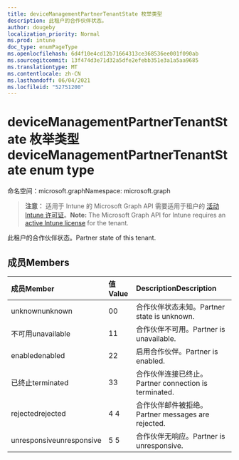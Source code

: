```yaml
---
title: deviceManagementPartnerTenantState 枚举类型
description: 此租户的合作伙伴状态。
author: dougeby
localization_priority: Normal
ms.prod: intune
doc_type: enumPageType
ms.openlocfilehash: 6d4f10e4cd12b71664313ce368536ee001f090ab
ms.sourcegitcommit: 13f474d3e71d32a5dfe2efebb351e3a1a5aa9685
ms.translationtype: MT
ms.contentlocale: zh-CN
ms.lasthandoff: 06/04/2021
ms.locfileid: "52751200"
---
```

# <a name="devicemanagementpartnertenantstate-enum-type"></a><span data-ttu-id="1ab9c-103">deviceManagementPartnerTenantState 枚举类型</span><span class="sxs-lookup"><span data-stu-id="1ab9c-103">deviceManagementPartnerTenantState enum type</span></span>

<span data-ttu-id="1ab9c-104">命名空间：microsoft.graph</span><span class="sxs-lookup"><span data-stu-id="1ab9c-104">Namespace: microsoft.graph</span></span>

> <span data-ttu-id="1ab9c-105">**注意：** 适用于 Intune 的 Microsoft Graph API 需要适用于租户的 [活动 Intune 许可证](https://go.microsoft.com/fwlink/?linkid=839381)。</span><span class="sxs-lookup"><span data-stu-id="1ab9c-105">**Note:** The Microsoft Graph API for Intune requires an [active Intune license](https://go.microsoft.com/fwlink/?linkid=839381) for the tenant.</span></span>

<span data-ttu-id="1ab9c-106">此租户的合作伙伴状态。</span><span class="sxs-lookup"><span data-stu-id="1ab9c-106">Partner state of this tenant.</span></span>

## <a name="members"></a><span data-ttu-id="1ab9c-107">成员</span><span class="sxs-lookup"><span data-stu-id="1ab9c-107">Members</span></span>
|<span data-ttu-id="1ab9c-108">成员</span><span class="sxs-lookup"><span data-stu-id="1ab9c-108">Member</span></span>|<span data-ttu-id="1ab9c-109">值</span><span class="sxs-lookup"><span data-stu-id="1ab9c-109">Value</span></span>|<span data-ttu-id="1ab9c-110">Description</span><span class="sxs-lookup"><span data-stu-id="1ab9c-110">Description</span></span>|
|:---|:---|:---|
|<span data-ttu-id="1ab9c-111">unknown</span><span class="sxs-lookup"><span data-stu-id="1ab9c-111">unknown</span></span>|<span data-ttu-id="1ab9c-112">0</span><span class="sxs-lookup"><span data-stu-id="1ab9c-112">0</span></span>|<span data-ttu-id="1ab9c-113">合作伙伴状态未知。</span><span class="sxs-lookup"><span data-stu-id="1ab9c-113">Partner state is unknown.</span></span>|
|<span data-ttu-id="1ab9c-114">不可用</span><span class="sxs-lookup"><span data-stu-id="1ab9c-114">unavailable</span></span>|<span data-ttu-id="1ab9c-115">1</span><span class="sxs-lookup"><span data-stu-id="1ab9c-115">1</span></span>|<span data-ttu-id="1ab9c-116">合作伙伴不可用。</span><span class="sxs-lookup"><span data-stu-id="1ab9c-116">Partner is unavailable.</span></span>|
|<span data-ttu-id="1ab9c-117">enabled</span><span class="sxs-lookup"><span data-stu-id="1ab9c-117">enabled</span></span>|<span data-ttu-id="1ab9c-118">2</span><span class="sxs-lookup"><span data-stu-id="1ab9c-118">2</span></span>|<span data-ttu-id="1ab9c-119">启用合作伙伴。</span><span class="sxs-lookup"><span data-stu-id="1ab9c-119">Partner is enabled.</span></span>|
|<span data-ttu-id="1ab9c-120">已终止</span><span class="sxs-lookup"><span data-stu-id="1ab9c-120">terminated</span></span>|<span data-ttu-id="1ab9c-121">3</span><span class="sxs-lookup"><span data-stu-id="1ab9c-121">3</span></span>|<span data-ttu-id="1ab9c-122">合作伙伴连接已终止。</span><span class="sxs-lookup"><span data-stu-id="1ab9c-122">Partner connection is terminated.</span></span>|
|<span data-ttu-id="1ab9c-123">rejected</span><span class="sxs-lookup"><span data-stu-id="1ab9c-123">rejected</span></span>|<span data-ttu-id="1ab9c-124">4 </span><span class="sxs-lookup"><span data-stu-id="1ab9c-124">4</span></span>|<span data-ttu-id="1ab9c-125">合作伙伴邮件被拒绝。</span><span class="sxs-lookup"><span data-stu-id="1ab9c-125">Partner messages are rejected.</span></span>|
|<span data-ttu-id="1ab9c-126">unresponsive</span><span class="sxs-lookup"><span data-stu-id="1ab9c-126">unresponsive</span></span>|<span data-ttu-id="1ab9c-127">5 </span><span class="sxs-lookup"><span data-stu-id="1ab9c-127">5</span></span>|<span data-ttu-id="1ab9c-128">合作伙伴无响应。</span><span class="sxs-lookup"><span data-stu-id="1ab9c-128">Partner is unresponsive.</span></span>|




